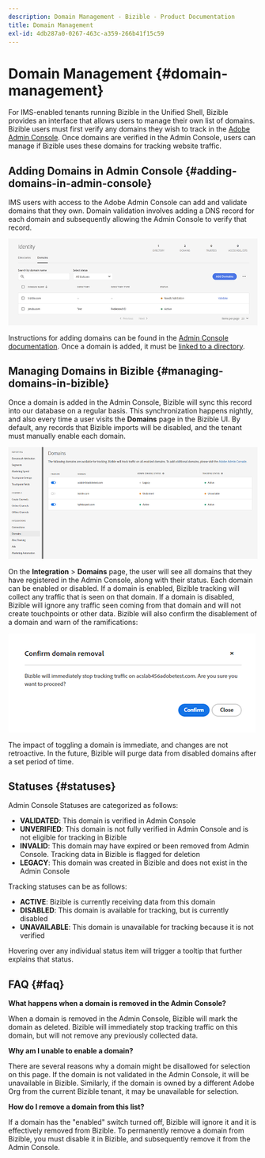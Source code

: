 ```yaml
---
description: Domain Management - Bizible - Product Documentation
title: Domain Management
exl-id: 4db287a0-0267-463c-a359-266b41f15c59
---
```

# Domain Management {#domain-management}

For IMS-enabled tenants running Bizible in the Unified Shell, Bizible provides an interface that allows users to manage their own list of domains. Bizible users must first verify any domains they wish to track in the [Adobe Admin Console](https://adminconsole.adobe.com/). Once domains are verified in the Admin Console, users can manage if Bizible uses these domains for tracking website traffic.

## Adding Domains in Admin Console {#adding-domains-in-admin-console}

IMS users with access to the Adobe Admin Console can add and validate domains that they own. Domain validation involves adding a DNS record for each domain and subsequently allowing the Admin Console to verify that record.

   ![](assets/domain-management-1.png)

Instructions for adding domains can be found in the [Admin Console documentation](https://helpx.adobe.com/enterprise/using/set-up-identity.html#setup-domains). Once a domain is added, it must be [linked to a directory](https://helpx.adobe.com/enterprise/using/set-up-identity.html#link-domains-to-directories).

## Managing Domains in Bizible {#managing-domains-in-bizible}

Once a domain is added in the Admin Console, Bizible will sync this record into our database on a regular basis. This synchronization happens nightly, and also every time a user visits the **Domains** page in the Bizible UI. By default, any records that Bizible imports will be disabled, and the tenant must manually enable each domain.

   ![](assets/domain-management-2.png)

On the **Integration** > **Domains** page, the user will see all domains that they have registered in the Admin Console, along with their status. Each domain can be enabled or disabled. If a domain is enabled, Bizible tracking will collect any traffic that is seen on that domain. If a domain is disabled, Bizible will ignore any traffic seen coming from that domain and will not create touchpoints or other data. Bizible will also confirm the disablement of a domain and warn of the ramifications:

   ![](assets/domain-management-3.png)

The impact of toggling a domain is immediate, and changes are not retroactive. In the future, Bizible will purge data from disabled domains after a set period of time.

## Statuses {#statuses}

Admin Console Statuses are categorized as follows:

* **VALIDATED**: This domain is verified in Admin Console
* **UNVERIFIED**: This domain is not fully verified in Admin Console and is not eligible for tracking in Bizible
* **INVALID**: This domain may have expired or been removed from Admin Console. Tracking data in Bizible is flagged for deletion
* **LEGACY**: This domain was created in Bizible and does not exist in the Admin Console

Tracking statuses can be as follows:

* **ACTIVE**: Bizible is currently receiving data from this domain
* **DISABLED**: This domain is available for tracking, but is currently disabled
* **UNAVAILABLE**: This domain is unavailable for tracking because it is not verified

Hovering over any individual status item will trigger a tooltip that further explains that status.

## FAQ {#faq}

**What happens when a domain is removed in the Admin Console?**

When a domain is removed in the Admin Console, Bizible will mark the domain as deleted. Bizible will immediately stop tracking traffic on this domain, but will not remove any previously collected data.

**Why am I unable to enable a domain?**

There are several reasons why a domain might be disallowed for selection on this page. If the domain is not validated in the Admin Console, it will be unavailable in Bizible. Similarly, if the domain is owned by a different Adobe Org from the current Bizible tenant, it may be unavailable for selection.

**How do I remove a domain from this list?**

If a domain has the "enabled" switch turned off, Bizible will ignore it and it is effectively removed from Bizible. To permanently remove a domain from Bizible, you must disable it in Bizible, and subsequently remove it from the Admin Console.
